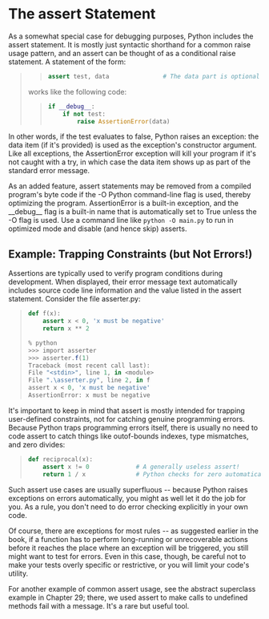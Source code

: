 # The assert Statement
As a somewhat special case for debugging purposes, Python includes the assert statement. It is mostly just syntactic shorthand for a common raise usage pattern, and an assert can be thought of as a conditional raise statement. A statement of the form:
> 
> > ```python
> > assert test, data 				# The data part is optional
> > ```
> 
> works like the following code:
> > ```python
> > if __debug__:
> >     if not test:
> >         raise AssertionError(data)
> > ```
> 

In other words, if the test evaluates to false, Python raises an exception: the data item (if it's provided) is used as the exception's constructor argument. Like all exceptions, the AssertionError exception will kill your program if it's not caught with a try, in which case the data item shows up as part of the standard error message.

As an added feature, assert statements may be removed from a compiled program's byte code if the -O Python command-line flag is used, thereby optimizing the program. AssertionError is a built-in exception, and the \_\_debug\_\_ flag is a built-in name that is automatically set to True unless the -O flag is used. Use a command line like `python -O main.py` to run in optimized mode and disable (and hence skip) asserts.

## Example: Trapping Constraints (but Not Errors!)
Assertions are typically used to verify program conditions during development. When displayed, their error message text automatically includes source code line information and the value listed in the assert statement. Consider the file asserter.py:
> ```python
> def f(x):
>     assert x < 0, 'x must be negative'
>     return x ** 2
> ```
> 
> ```powershell
> % python
> >>> import asserter
> >>> asserter.f(1)
> Traceback (most recent call last):
> File "<stdin>", line 1, in <module>
> File ".\asserter.py", line 2, in f
> assert x < 0, 'x must be negative'
> AssertionError: x must be negative
> ```

It's important to keep in mind that assert is mostly intended for trapping user-defined constraints, not for catching genuine programming errors. Because Python traps programming errors itself, there is usually no need to code assert to catch things like outof-bounds indexes, type mismatches, and zero divides:
> ```python
> def reciprocal(x):
>     assert x != 0 			# A generally useless assert!
>     return 1 / x 				# Python checks for zero automatically
> ```

Such assert use cases are usually superfluous -- because Python raises exceptions on errors automatically, you might as well let it do the job for you. As a rule, you don't need to do error checking explicitly in your own code.

Of course, there are exceptions for most rules -- as suggested earlier in the book, if a function has to perform long-running or unrecoverable actions before it reaches the place where an exception will be triggered, you still might want to test for errors. Even in this case, though, be careful not to make your tests overly specific or restrictive, or you will limit your code's utility.

For another example of common assert usage, see the abstract superclass example in Chapter 29; there, we used assert to make calls to undefined methods fail with a message. It's a rare but useful tool.



